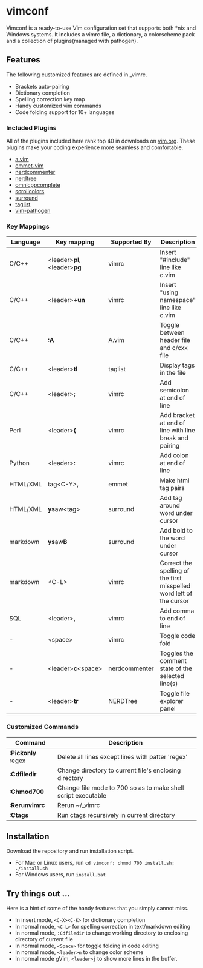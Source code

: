# vimconf
Vimconf is a ready-to-use Vim configuration set that supports both \*nix and Windows systems. It includes a vimrc file, a dictionary, a colorscheme pack and a collection of plugins(managed with pathogen). 

## Features
The following customized features are defined in \_vimrc. 

* Brackets auto-pairing
* Dictionary completion
* Spelling correction key map
* Handy customized vim commands
* Code folding support for 10+ languages

### Included Plugins
All of the plugins included here rank top 40 in downloads on [vim.org](vim.org). These plugins make your coding experience more seamless and comfortable. 

* [a.vim](https://github.com/vim-scripts/a.vim)
* [emmet-vim](https://github.com/mattn/emmet-vim)
* [nerdcommenter](https://github.com/scrooloose/nerdcommenter)
* [nerdtree](https://github.com/scrooloose/nerdtree)
* [omnicppcomplete](https://github.com/vim-scripts/OmniCppComplete)
* [scrollcolors](https://github.com/vim-scripts/ScrollColors)
* [surround](http://github.com/tpope/vim-surround)
* [taglist](https://github.com/vim-scripts/taglist.vim)
* [vim-pathogen](http://github.com/tpope/vim-pathogen)

### Key Mappings

Language | Key mapping | Supported By | Description
|--------|-------|-------|-------|
C/C++ | \<leader\>**pl**, \<leader\>**pg** | vimrc | Insert "#include" line like c.vim
C/C++ | \<leader\>**\+un** | vimrc | Insert "using namespace" line like c.vim
C/C++ | **:A** | A.vim | Toggle between header file and c/cxx file
C/C++ | \<leader\>**tl** | taglist | Display tags in the file
C/C++ | \<leader\>**;** | vimrc | Add semicolon at end of line
Perl | \<leader\>**{** | vimrc | Add bracket at end of line with line break and pairing
Python | \<leader\>**:** | vimrc | Add colon at end of line
HTML/XML | tag\<C-Y\>**,** | emmet | Make html tag pairs
HTML/XML | **ys**aw\<tag\> | surround | Add tag around word under cursor
markdown | **ys**aw**B** | surround | Add bold to the word under cursor
markdown | \<C-L\> | vimrc | Correct the spelling of the first misspelled word left of the cursor
SQL | \<leader\>**,** | vimrc | Add comma to end of line
\-  | \<space\> | vimrc | Toggle code fold
\-  | \<leader\>**c**\<space\> | nerdcommenter | Toggles the comment state of the selected line(s)
\-  | \<leader\>**tr** | NERDTree | Toggle file explorer panel

### Customized Commands
Command | Description
|-------|-----------|
**:Pickonly** regex | Delete all lines except lines with patter 'regex'
**:Cdfiledir** | Change directory to current file's enclosing directory
**:Chmod700** | Change file mode to 700 so as to make shell script executable
**:Rerunvimrc** | Rerun ~/\_vimrc
**:Ctags** | Run ctags recursively in current directory

## Installation
Download the repository and run installation script. 

* For Mac or Linux users, run ```cd vimconf; chmod 700 install.sh; ./install.sh```
* For Windows users, run ```install.bat```

## Try things out ... 
Here is a hint of some of the handy features that you simply cannot miss. 

* In insert mode, ```<C-X><C-K>``` for dictionary completion
* In normal mode, ```<C-L>``` for spelling correction in text/markdown editing
* In normal mode, ```:Cdfiledir``` to change working directory to enclosing directory of current file
* In normal mode, ```<Space>``` for toggle folding in code editing
* In normal mode, ```<leader>n``` to change color scheme
* In normal mode gVim, ```<leader>j``` to show more lines in the buffer. 
